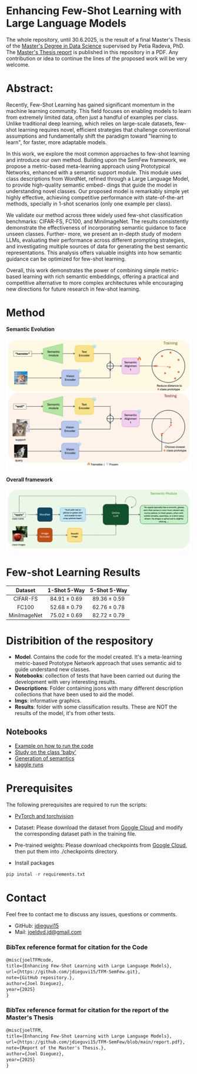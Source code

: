 # Enhancing Few-Shot Learning with Large Language Models


The whole repository, until 30.6.2025, is the result of a final Master's Thesis of the [Master's Degree in Data Science](https://mat.ub.edu/sciencedata/) supervised by Petia Radeva, PhD. The [Master's Thesis report](https://github.com/jdieguvi15/TFM-SemFew/blob/main/report.pdf) is published in this repository in a PDF. Any contribution or idea to continue the lines of the proposed work will be very welcome.

# Abstract:

Recently, Few-Shot Learning has gained significant momentum in the machine learning community. This field focuses on enabling models to learn from extremely limited data, often just a handful of examples per class. Unlike traditional deep learning, which relies on large-scale datasets, few-shot learning requires novel, efficient strategies that challenge conventional assumptions and fundamentally shift the paradigm toward "learning to learn", for faster, more adaptable models.

In this work, we explore the most common approaches to few-shot learning and introduce our own method. Building upon the SemFew framework, we propose a metric-based meta-learning approach using Prototypical Networks, enhanced with a semantic support module. This module uses class descriptions from WordNet, refined through a Large Language Model, to provide high-quality semantic embed- dings that guide the model in understanding novel classes. Our proposed model is remarkably simple yet highly effective, achieving competitive performance with state-of-the-art methods, specially in 1-shot scenarios (only one example per class). 

We validate our method across three widely used few-shot classification benchmarks: CIFAR-FS, FC100, and MiniImageNet. The results consistently demonstrate the effectiveness of incorporating semantic guidance to face unseen classes. Further- more, we present an in-depth study of modern LLMs, evaluating their performance across different prompting strategies, and investigating multiple sources of data for generating the best semantic representations. This analysis offers valuable insights into how semantic guidance can be optimized for few-shot learning.

Overall, this work demonstrates the power of combining simple metric-based learning with rich semantic embeddings, offering a practical and competitive alternative to more complex architectures while encouraging new directions for future research in few-shot learning.


# Method
**Semantic Evolution**

<div style="background-color: white; display: inline-block; padding: 5px;">
  <img src="imgs/train_test.png">
</div>

**Overall framework**

<div style="background-color: white; display: inline-block; padding: 5px;">
  <img src="imgs/semantic_diagram.png">
</div>

# Few-shot Learning Results
|  Dataset  | 1-Shot 5-Way | 5-Shot 5-Way |  
|:--------:|:------------:|:------------:|
| CIFAR-FS |    84.91 ± 0.69     |    89.36 ± 0.59    |
|  FC100  |     52.68 ± 0.79     |    62.76 ± 0.78    |
| MiniImageNet |    75.02 ± 0.69     |    82.72 ± 0.79    |

# Distribition of the respository
- **Model**. Contains the code for the model created. It's a meta-learning metric-based Prototype Network approach that uses semantic aid to guide understand new classes.
- **Notebooks**: collection of tests that have been carried out during the development with very interesting results.
- **Descriptions**: Folder containing jsons with many different description collections that have been used to aid the model.
- **Imgs**: informative graphics.
- **Results**: folder with some classification results. These are NOT the results of the model, it's from other tests.

## Notebooks

- [Example on how to run the code](https://github.com/jdieguvi15/TFM-SemFew/blob/main/notebooks/local_runs.ipynb)
- [Study on the class 'baby'](https://github.com/jdieguvi15/TFM-SemFew/blob/main/notebooks/study_babies.ipynb)
- [Generation of semantics](https://github.com/jdieguvi15/TFM-SemFew/blob/main/notebooks/semantic_key.ipynb)
- [kaggle runs](https://github.com/jdieguvi15/TFM-SemFew/blob/main/notebooks/kaggle_notebook.ipynb)



# Prerequisites

The following prerequisites are required to run the scripts:

- [PyTorch and torchvision](https://pytorch.org)

- Dataset: Please download the dataset from [Google Cloud](https://drive.google.com/drive/folders/1elbJ6aHxtKGutzOxlXA7QwV45EZEqNxq?usp=drive_link) and modify the corresponding dataset path in the training file.

- Pre-trained weights: Please download checkpoints from [Google Cloud](https://drive.google.com/drive/folders/1J419EwA7gOKsXhmImKg_I-HvscyqLpBB?usp=sharing), then put them into ./checkpoints directory.

- Install packages
```python
pip instal -r requirements.txt
```



# Contact  

Feel free to contact me to discuss any issues, questions or comments.

* GitHub: [jdieguvi15](https://github.com/jdieguvi15)
* Mail: joeldvd.jd@gmail.com

### BibTex reference format for citation for the Code
```
@misc{joelTFMcode,
title={Enhancing Few-Shot Learning with Large Language Models},
url={https://github.com/jdieguvi15/TFM-SemFew.git},
note={GitHub repository.},
author={Joel Dieguez},
year={2025}
}
```
### BibTex reference format for citation for the report of the Master's Thesis

```
@misc{joelTFM,
title={Enhancing Few-Shot Learning with Large Language Models},
url={https://github.com/jdieguvi15/TFM-SemFew/blob/main/report.pdf},
note={Report of the Master's Thesis.},
author={Joel Dieguez},
year={2025}
}
```
